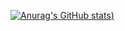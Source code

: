 [![Anurag's GitHub stats](https://github-readme-stats.vercel.app/api?username=catanswer&theme=onedark&show_icons=true))](https://github.com/anuraghazra/github-readme-stats)
<!-- [![Top Langs](https://github-readme-stats.vercel.app/api/top-langs/?username=catanswer&layout=compact)](https://github.com/anuraghazra/github-readme-stats) -->


<!--
**catanswer/catanswer** is a ✨ _special_ ✨ repository because its `README.md` (this file) appears on your GitHub profile.

Here are some ideas to get you started:

- 🔭 I’m currently working on ...
- 🌱 I’m currently learning ...
- 👯 I’m looking to collaborate on ...
- 🤔 I’m looking for help with ...
- 💬 Ask me about ...
- 📫 How to reach me: ...
- 😄 Pronouns: ...
- ⚡ Fun fact: ...
-->

